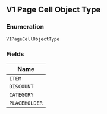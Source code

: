 ## V1 Page Cell Object Type

### Enumeration

`V1PageCellObjectType`

### Fields

| Name |
|  --- |
| `ITEM` |
| `DISCOUNT` |
| `CATEGORY` |
| `PLACEHOLDER` |

